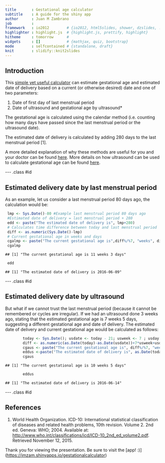 ```yaml
---
title       : Gestational age calculator
subtitle    : A guide for the shiny app
author      : Juan M Zambrano
job         : 
framework   : io2012        # {io2012, html5slides, shower, dzslides, ...}
highlighter : highlight.js  # {highlight.js, prettify, highlight}
hitheme     : tomorrow      # 
widgets     : []            # {mathjax, quiz, bootstrap}
mode        : selfcontained # {standalone, draft}
knit        : slidify::knit2slides
---
```


## Introduction

This [simple yet useful calculator](https://jmzam.shinyapps.io/gestationalcalculator) can estimate gestational age and estimated date of delivery based on a current (or otherwise desired) date and one of two parameters:

1. Date of first day of last menstrual period
2. Date of ultrasound and gestational age by ultrasound*

The gestational age is calculated using the calendar method (i.e. counting how many days have passed since the last menstrual period or the ultrasound date). 

The estimated date of delivery is calculated by adding 280 days to the last menstrual period [1].

A more detailed explanation of why these methods are useful for you and your doctor can be found [here](http://rhrealitycheck.org/article/2013/10/17/whats-in-a-week-pregnancy-dating-standards-and-what-they-mean/). More details on how ultrasound can be used to calculate gestational age can be found [here](https://tonygood4.wordpress.com/2013/02/03/developing-and-eye-for-ultrasound/).



--- .class #id 

## Estimated delivery date by last menstrual period

As an example, let us consider a last menstrual period 80 days ago, the calculation would be:


```r
 lmp <- Sys.Date()-80 #Example last menstrual period 80 days ago
 #Estimated date of delivery = last menstrual period + 280
 edd <- paste("The estimated date of delivery is", lmp+280)
 # Calculates time difference between today and last menstrual period
 diff <- as.numeric(Sys.Date()-lmp) 
 # Current gestational age in weeks and days
 cgalmp <- paste("The current gestational age is",diff%/%7, "weeks", diff%%7, "days") 
 cgalmp
```

```
## [1] "The current gestational age is 11 weeks 3 days"
```

```r
 edd
```

```
## [1] "The estimated date of delivery is 2016-06-09"
```


--- .class #id 

## Estimated delivery date by ultrasound

But what if we cannot trust the last menstrual period (because it cannot be remembered or cycles are irregular). If we had an ultrasound done 3 weeks ago, stating that the estimated gestational age is 7 weeks 5 days, suggesting a different gestational age and date of delivery. The estimated date of delivery and current gestational age would be calculated as follows:



```r
        today <- Sys.Date(); usdate <- today - 21; usweek <- 7 ; usday <- 5
        diff <- as.numeric(as.Date(today)-as.Date(usdate))+7*usweek+usday
        cgaus <- paste("The current gestational age is", diff%/%7, "weeks", diff%%7, "days")
        eddus <-paste("The estimated date of delivery is", as.Date(today)+(280-diff))
        cgaus
```

```
## [1] "The current gestational age is 10 weeks 5 days"
```

```r
        eddus 
```

```
## [1] "The estimated date of delivery is 2016-06-14"
```


--- .class #id 

## References


1. World Health Organization. ICD-10: International statistical classification of diseases and related health problems, 10th revision. Volume 2. 2nd ed. Geneva: WHO; 2004. Available at: http://www.who.int/classifications/icd/ICD-10_2nd_ed_volume2.pdf. Retrieved November 12, 2015.

Thank you for viewing the presentation. Be sure to visit the [app! :)] (https://jmzam.shinyapps.io/gestationalcalculator)
